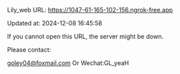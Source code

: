 Lily_web URL: https://1047-61-165-102-156.ngrok-free.app

Updated at: 2024-12-08 16:45:58

If you cannot open this URL, the server might be down.

Please contact: 

goley04@foxmail.com Or Wechat:GL_yeaH